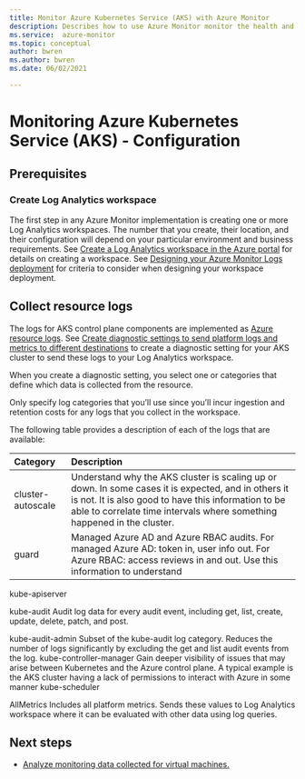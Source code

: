 ```yaml
---
title: Monitor Azure Kubernetes Service (AKS) with Azure Monitor
description: Describes how to use Azure Monitor monitor the health and performance of  virtual machines and the workloads.
ms.service:  azure-monitor
ms.topic: conceptual
author: bwren
ms.author: bwren
ms.date: 06/02/2021

---
```


# Monitoring Azure Kubernetes Service (AKS) - Configuration

## Prerequisites

### Create Log Analytics workspace
The first step in any Azure Monitor implementation is creating one or more Log Analytics workspaces. The number that you create, their location, and their configuration will depend on your particular environment and business requirements. See [Create a Log Analytics workspace in the Azure portal](../logs/quick-create-workspace.md) for details on creating a workspace. See [Designing your Azure Monitor Logs deployment](../logs/design-logs-deployment.md) for criteria to consider when designing your workspace deployment. 

## Collect resource logs
The logs for AKS control plane components are implemented as [Azure resource logs](../essentials/resource-logs.md). See [Create diagnostic settings to send platform logs and metrics to different destinations](../essentials/diagnostic-settings.md) to create a diagnostic setting for your AKS cluster to send these logs to your Log Analytics workspace. 

When you create a diagnostic setting, you select one or categories that define which data is collected from the resource. 

Only specify log categories that you’ll use since you’ll incur ingestion and retention costs for any logs that you collect in the workspace. 

The following table provides a description of each of the logs that are available:

| Category | Description |
|:---|:---|
| cluster-autoscale | Understand why the AKS cluster is scaling up or down. In some cases it is expected, and in others it is not. It is also good to have this information to be able to correlate time intervals where something happened in the cluster. |
| guard | Managed Azure AD and Azure RBAC audits. For managed Azure AD: token in, user info out. For Azure RBAC: access reviews in and out. Use this information to understand 
kube-apiserver

kube-audit	Audit log data for every audit event, including get, list, create, update, delete, patch, and post.

kube-audit-admin	Subset of the kube-audit log category. Reduces the number of logs significantly by excluding the get and list audit events from the log.
kube-controller-manager
Gain deeper visibility of issues that may arise between Kubernetes and the Azure control plane. A typical example is the AKS cluster having a lack of permissions to interact with Azure in some manner
kube-scheduler

AllMetrics	Includes all platform metrics. Sends these values to Log Analytics workspace where it can be evaluated with other data using log queries.


## Next steps

* [Analyze monitoring data collected for virtual machines.](monitor-virtual-machine-analyze.md)
